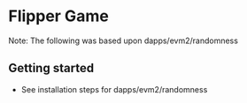 # Flipper Game

Note: The following was based upon dapps/evm2/randomness

## Getting started

* See installation steps for dapps/evm2/randomness

